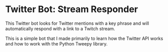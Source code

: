 # Twitter Bot: Stream Responder 
This Twitter bot looks for Twitter mentions with a key phrase and will automatically respond with a link to a Twitch stream.

This is a simple bot that I made primarily to learn how the Twitter API works and how to work with the Python Tweepy library.
